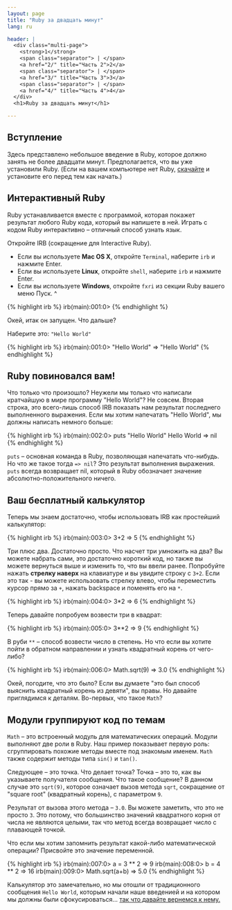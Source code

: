 ```yaml
---
layout: page
title: "Ruby за двадцать минут"
lang: ru

header: |
  <div class="multi-page">
    <strong>1</strong>
    <span class="separator"> | </span>
    <a href="2/" title="Часть 2">2</a>
    <span class="separator"> | </span>
    <a href="3/" title="Часть 3">3</a>
    <span class="separator"> | </span>
    <a href="4/" title="Часть 4">4</a>
  </div>
  <h1>Ruby за двадцать минут</h1>

---
```


## Вступление

Здесь представлено небольшое введение в Ruby, которое должно занять не
более двадцати минут. Предполагается, что вы уже установили Ruby. (Если
на вашем компьютере нет Ruby, [скачайте](/ru/downloads/)
и установите его перед тем как начать.)

## Интерактивный Ruby

Ruby устанавливается вместе с программой, которая покажет результат
любого Ruby кода, который вы напишете в ней. Играть с кодом Ruby
интерактивно – отличный способ узнать язык.

Откройте IRB (сокращение для Interactive Ruby).

* Если вы используете **Mac OS X**, откройте `Terminal`, наберите
  `irb` и нажмите Enter.
* Если вы используете **Linux**, откройте `shell`, наберите
  `irb` и нажмите Enter.
* Если вы используете **Windows**, откройте `fxri` из секции Ruby вашего
  меню Пуск.
^

{% highlight irb %}
irb(main):001:0>
{% endhighlight %}

Окей, итак он запущен. Что дальше?

Наберите это: `"Hello World"`

{% highlight irb %}
irb(main):001:0> "Hello World"
=> "Hello World"
{% endhighlight %}

## Ruby повиновался вам!

Что только что произошло? Неужели мы только что написали кратчайшую в
мире программу "Hello World"? Не совсем. Вторая строка, это всего-лишь
способ IRB показать нам результат последнего выполненного выражения.
Если мы хотим напечатать "Hello World", мы должны написать немного
больше:

{% highlight irb %}
irb(main):002:0> puts "Hello World"
Hello World
=> nil
{% endhighlight %}

`puts` – основная команда в Ruby, позволяющая напечатать что-нибудь. Но
что же такое тогда `=> nil`? Это результат выполнения выражения. `puts`
всегда возвращает nil, который в Ruby обозначает значение
абсолютно-положительного ничего.

## Ваш бесплатный калькулятор

Теперь мы знаем достаточно, чтобы использовать IRB как простейший
калькулятор:

{% highlight irb %}
irb(main):003:0> 3+2
=> 5
{% endhighlight %}

Три плюс два. Достаточно просто. Что насчет три *умножить* на два? Вы
можете набрать сами, это достаточно короткий код, но также вы можете
вернуться выше и изменить то, что вы ввели ранее. Попробуйте нажать
**стрелку наверх** на клавиатуре и вы увидите строку с `3+2`. Если это
так - вы можете использовать стрелку влево, чтобы переместить курсор
прямо за `+`, нажать backspace и поменять его на `*`.

{% highlight irb %}
irb(main):004:0> 3*2
=> 6
{% endhighlight %}

Теперь давайте попробуем возвести три в квадрат:

{% highlight irb %}
irb(main):005:0> 3**2
=> 9
{% endhighlight %}

В руби `**` – способ возвести число в степень. Но что если вы хотите
пойти в обратном направлении и узнать квадратный корень от чего-либо?

{% highlight irb %}
irb(main):006:0> Math.sqrt(9)
=> 3.0
{% endhighlight %}

Окей, погодите, что это было? Если вы думаете "это был способ выяснить
квадратный корень из девяти", вы правы. Но давайте приглядимся к
деталям. Во-первых, что такое `Math`?

## Модули группируют код по темам

`Math` – это встроенный модуль для математических операций. Модули
выполняют две роли в Ruby. Наш пример показывает первую роль:
сгруппировать похожие методы вместе под знакомым именем. `Math` также
содержит методы типа `sin()` и `tan()`.

Следующее – это точка. Что делает точка? Точка – это то, как вы
указываете получателя сообщения. Что такое сообщение? В данном случае
это `sqrt(9)`, которое означает вызов метода `sqrt`, сокращение от
"square root" (квадратный корень), с параметром `9`.

Результат от вызова этого метода – `3.0`. Вы можете заметить, что это не
просто `3`. Это потому, что большинство значений квадратного корня от
числа не являются целыми, так что метод всегда возвращает число с
плавающей точкой.

Что если мы хотим запомнить результат какой-либо математической
операции? Присвойте это значение переменной.

{% highlight irb %}
irb(main):007:0> a = 3 ** 2
=> 9
irb(main):008:0> b = 4 ** 2
=> 16
irb(main):009:0> Math.sqrt(a+b)
=> 5.0
{% endhighlight %}

Калькулятор это замечательно, но мы отошли от традиционного сообщения
`Hello World`, которым начали наше введенией и на котором мы должны были
сфокусироваться… [так что давайте вернемся к нему.](2/)

